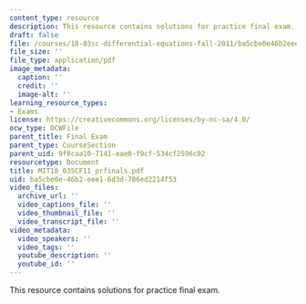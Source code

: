 ```yaml
---
content_type: resource
description: This resource contains solutions for practice final exam.
draft: false
file: /courses/18-03sc-differential-equations-fall-2011/ba5cbe0e46b2eee16d3d786ed2214f53_MIT18_03SCF11_prfinals.pdf
file_size: ''
file_type: application/pdf
image_metadata:
  caption: ''
  credit: ''
  image-alt: ''
learning_resource_types:
- Exams
license: https://creativecommons.org/licenses/by-nc-sa/4.0/
ocw_type: OCWFile
parent_title: Final Exam
parent_type: CourseSection
parent_uid: 9f0caa10-7141-eae0-f9cf-534cf2596c02
resourcetype: Document
title: MIT18_03SCF11_prfinals.pdf
uid: ba5cbe0e-46b2-eee1-6d3d-786ed2214f53
video_files:
  archive_url: ''
  video_captions_file: ''
  video_thumbnail_file: ''
  video_transcript_file: ''
video_metadata:
  video_speakers: ''
  video_tags: ''
  youtube_description: ''
  youtube_id: ''
---
```

This resource contains solutions for practice final exam.